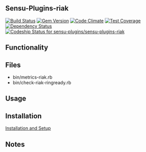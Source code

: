 ## Sensu-Plugins-riak

[![Build Status](https://travis-ci.org/sensu-plugins/sensu-plugins-riak.svg?branch=master)](https://travis-ci.org/sensu-plugins/sensu-plugins-riak)
[![Gem Version](https://badge.fury.io/rb/sensu-plugins-riak.svg)](http://badge.fury.io/rb/sensu-plugins-riak)
[![Code Climate](https://codeclimate.com/github/sensu-plugins/sensu-plugins-riak/badges/gpa.svg)](https://codeclimate.com/github/sensu-plugins/sensu-plugins-riak)
[![Test Coverage](https://codeclimate.com/github/sensu-plugins/sensu-plugins-riak/badges/coverage.svg)](https://codeclimate.com/github/sensu-plugins/sensu-plugins-riak)
[![Dependency Status](https://gemnasium.com/sensu-plugins/sensu-plugins-riak.svg)](https://gemnasium.com/sensu-plugins/sensu-plugins-riak)
[![Codeship Status for sensu-plugins/sensu-plugins-riak](https://codeship.com/projects/a68be280-d4b3-0132-a281-4e043b6b23b5/status?branch=master)](https://codeship.com/projects/77865)

## Functionality

## Files
 * bin/metrics-riak.rb
 * bin/check-riak-ringready.rb

## Usage

## Installation

[Installation and Setup](https://github.com/sensu-plugins/documentation/blob/master/user_docs/installation_instructions.md)

## Notes
